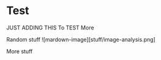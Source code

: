# Test


JUST ADDING THIS To TEST More

Random stuff
![mardown-image][stuff/image-analysis.png]

More stuff
